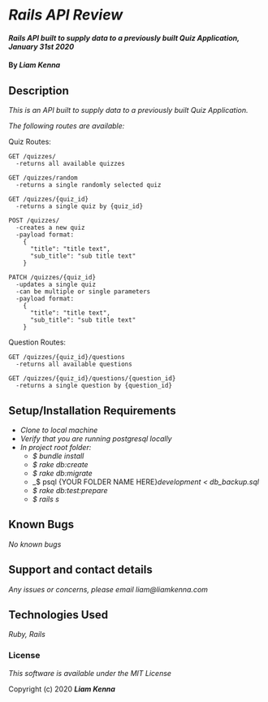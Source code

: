 # _Rails API Review_

#### _Rails API built to supply data to a previously built Quiz Application, January 31st 2020_

#### By _**Liam Kenna**_

## Description

_This is an API built to supply data to a previously built Quiz Application._

_The following routes are available:_

Quiz Routes:
```
GET /quizzes/
  -returns all available quizzes

GET /quizzes/random
  -returns a single randomly selected quiz

GET /quizzes/{quiz_id}
  -returns a single quiz by {quiz_id}

POST /quizzes/
  -creates a new quiz
  -payload format:
    {
      "title": "title text",
      "sub_title": "sub title text"
    }

PATCH /quizzes/{quiz_id}
  -updates a single quiz
  -can be multiple or single parameters
  -payload format:
    {
      "title": "title text",
      "sub_title": "sub title text"
    }
```
Question Routes:
```
GET /quizzes/{quiz_id}/questions
  -returns all available questions

GET /quizzes/{quiz_id}/questions/{question_id}
  -returns a single question by {question_id}
```

## Setup/Installation Requirements

* _Clone to local machine_
* _Verify that you are running postgresql locally_
* _In project root folder:_
  * _$ bundle install_
  * _$ rake db:create_
  * _$ rake db:migrate_
  * _$ psql {YOUR FOLDER NAME HERE}_development < db_backup.sql_
  * _$ rake db:test:prepare_
  * _$ rails s_

## Known Bugs

_No known bugs_

## Support and contact details

_Any issues or concerns, please email liam@liamkenna.com_

## Technologies Used

_Ruby, Rails_

### License

*This software is available under the MIT License*

Copyright (c) 2020 **_Liam Kenna_**
